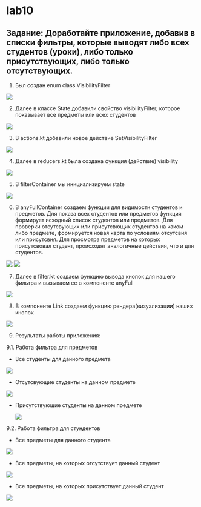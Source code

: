 # lab10
## Задание: Доработайте приложение, добавив в списки фильтры, которые выводят либо всех студентов (уроки), либо только присутствующих, либо только отсутствующих.
1. Был создан enum class VisibilityFilter
<img src = https://sun9-44.userapi.com/c855732/v855732485/2394c2/hZpuAYAdtZU.jpg>

2. Далее в классе State добавили свойство visibilityFilter, которое показывает все предметы или всех студентов
<img src = https://sun9-51.userapi.com/c855732/v855732385/238d29/hyD9zKhU5FI.jpg>

3. В actions.kt добавили новое действие SetVisibilityFilter
<img src = https://sun9-62.userapi.com/c855732/v855732385/238d31/QQPhQE2268k.jpg>

4. Далее в reducers.kt была создана функция (действие) visibility
<img src = https://sun9-27.userapi.com/c855732/v855732385/238d38/bT8B_2uY1U0.jpg>

5. В filterContainer мы инициализируем state
<img src = https://sun9-3.userapi.com/c855732/v855732385/238d4a/-9funn-3LdM.jpg>

6. В anyFullContainer создаем функции для видимости студентов и предметов. Для показа всех студентов или предметов функция формирует исходный список студентов или предметов. Для проверки отсутсвующих или присутсвющих студентов на каком либо предмете, формируется новая карта по условиям отсутсвия или присутсвия. Для просмотра предметов на которых присутсвовал студент, происходят аналогичные действия, что и для студентов.
<img src = https://sun9-64.userapi.com/c855732/v855732385/238d52/y1g8215ErLk.jpg>
<img src = https://sun9-18.userapi.com/c855732/v855732385/238d5a/fkPxM4ZlfMA.jpg>

7. Далее в filter.kt создаем функцию вывода кнопок для нашего фильтра и вызываем ее в компоненте anyFull
<img src = https://sun9-31.userapi.com/c855732/v855732385/238d6a/6DD5GSPiy5A.jpg>

8. В компоненте Link создаем функцию рендера(визуализации) наших кнопок
<img src = https://sun9-8.userapi.com/c855732/v855732385/238d72/2j0UlWA9XK4.jpg>

9. Результаты работы приложения:

9.1. Работа фильтра для предметов

 - Все студенты для данного предмета

<img src = https://sun9-9.userapi.com/c855732/v855732385/238d83/ZM062mQ4OuU.jpg>

 - Отсутсвующие студенты на данном предмете
  
  <img src = https://sun9-56.userapi.com/c855732/v855732385/238d8a/7T2qlLeN78o.jpg>
  
  - Присутствующие студенты на данном предмете
  
    <img src = https://sun9-3.userapi.com/c855732/v855732385/238d91/CGCLYEcBfA4.jpg>
    
9.2. Работа фильтра для стундентов

- Все предметы для данного студента

<img src = https://sun9-13.userapi.com/c855732/v855732385/238daf/AdvURzCjjpw.jpg>

- Все предметы, на которых отсутствует данный студент

<img src = https://sun9-29.userapi.com/c855732/v855732385/238dca/nYg0T5dJrUw.jpg>

- Все предметы, на которых присутствует данный студент

<img src = https://sun9-30.userapi.com/c855732/v855732385/238dd1/mmZSVuJkPsk.jpg>

